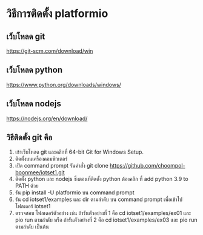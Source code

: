 # วิธีการติดตั้ง platformio
## เว็บโหลด git
https://git-scm.com/download/win
## เว็บโหลด python 
https://www.python.org/downloads/windows/
## เว็บโหลด nodejs
https://nodejs.org/en/download/
## วิธีติดตั้ง git คือ
1. เข้าเว็บโหลด git และคลิกที่ 64-bit Git for Windows Setup.
2. ติดตั้งบนเครื่องคอมพิวเตอร์
3. เปิด command prompt รันคำสั่ง git clone https://github.com/choompol-boonmee/iotset1.git
4. ติดตั้ง python และ nodejs ซึ่งตอนที่ติดตั้ง python ต้องคลิก ที่ add python 3.9 to PATH ด้วย
5. รัน pip install -U platformio บน command prompt
6. รัน cd iotset1/examples และ dir ตามลำดับ บน command prompt เพื่อเข้าไปโฟลเดอร์ iotset1
7. ตรวจสอบ โฟลเดอร์ตัวอย่าง เช่น ถ้ารันตัวอย่างที่ 1 คือ cd iotset1/examples/ex01 และ pio run ตามลำดับ
หรือ ถ้ารันตัวอย่างที่ 2 คือ cd iotset1/examples/ex03 และ pio run ตามลำดับ เป็นต้น
